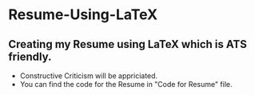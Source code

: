 # Resume-Using-LaTeX

## Creating my Resume using LaTeX which is ATS friendly. 

* Constructive Criticism will be appriciated. 
* You can find the code for the Resume in "Code for Resume" file.
